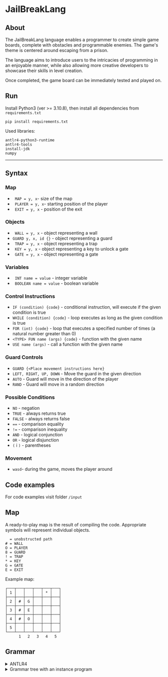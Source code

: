 # JailBreakLang
## About
The JailBreakLang language enables a programmer to create simple game boards, complete with obstacles and programmable enemies. The game's theme is centered around escaping from a prison.

The language aims to introduce users to the intricacies of programming in an enjoyable manner, while also allowing more creative developers to showcase their skills in level creation.

Once completed, the game board can be immediately tested and played on.

## Run
Install Python3 (ver >= 3.10.8), then install all dependencies from `requirements.txt`
```
pip install requirements.txt
```
Used libraries:
```
antlr4-python3-runtime
antlr4-tools
install-jdk
numpy
```


__________________________________________
## Syntax

### Map
* ``` MAP = y, x```- size of the map
* ``` PLAYER = y, x```- starting position of the player
* ``` EXIT = y, x``` - position of the exit

### Objects
* ``` WALL = y, x``` - object representing a wall
* ``` GUARD y, x, id {} ``` - object representing a guard
* ``` TRAP = y, x``` - object representing a trap
* ``` KEY = y, x``` - object representing a key to unlock a gate
* ``` GATE = y, x``` - object representing a gate

### Variables
* ``` INT name = value``` - integer variable
* ``` BOOLEAN name = value``` - boolean variable

### Control Instructions
* ```IF (condition) {code}``` - conditional instruction, will execute if the given condition is true
* ```WHILE (condition) {code}``` - loop executes as long as the given condition is true
* ```FOR (int) {code}``` - loop that executes a specified number of times (a natural number greater than 0)
* ```<TYPE> FUN name (args) {code}``` - function with the given name
* ```USE name (args)``` - call a function with the given name

### Guard Controls
* ```GUARD {<Place movement instructions here}``` 
* ```LEFT, RIGHT, UP, DOWN``` - Move the guard in the given direction
* ```AUTO``` - Guard will move in the direction of the player
* ```RAND``` - Guard will move in a random direction

### Possible Conditions
* ```NO``` - negation
* ```TRUE``` - always returns true
* ```FALSE``` - always returns false
* ```==``` - comparison equality
* ```!=``` - comparison inequality
* ```AND``` - logical conjunction
* ```OR``` - logical disjunction
* ```(``` i ```)``` - parentheses

### Movement
* ``` wasd ```- during the game, moves the player around


## Code examples
For code examples visit folder `/input`


## Map
A ready-to-play map is the result of compiling the code. Appropriate symbols will represent individual objects.
```
  = unobstructed path
# = WALL 
O = PLAYER
8 = GUARD
! = TRAP
* = KEY
G = GATE
E = EXIT
 ```

Example map:
```
┌───┬───┬───┬───┬───┬───┐
│ 1 │   │   │   │ * │   │
├───┼───┼───┼───┼───┼───┤
│ 2 │ # │ G │   │   │   │
├───┼───┼───┼───┼───┼───┤
│ 3 │ # │ E │   │   │   │
├───┼───┼───┼───┼───┼───┤
│ 4 │ # │ O │   │   │   │
├───┼───┼───┼───┼───┼───┤
│ 5 │   │   │   │   │   │
└───┴───┴───┴───┴───┴───┘
      1   2   3   4   5 
```



## Grammar
<details>
<summary>ANTLR4</summary>
</br> 

```g4
grammar JailBreakLang;

start: code+ EOF;

code: objects | commands | function_declaration | variables | use_fun;

objects:
	'WALL' '=' (expr | ID | RAND) ',' (expr | ID | RAND)
	| 'TRAP' '=' (expr | ID | RAND) ',' (expr | ID | RAND)
	| 'KEY' '=' (expr | ID) ',' (expr | ID)
	| 'GATE' '=' (expr | ID) ',' (expr | ID)
	| 'GUARD' '=' (expr | ID) ',' (expr | ID) ',' expr '{' guard_extra_code* '}'
	| 'MAP' '=' expr ',' expr 
    | 'PLAYER' '=' expr ',' expr 
    | 'EXIT' '=' expr ',' expr
	| 'PRINT' '(' argument ')';

argument: condition
		  | expr;

// INT DECLARATION
variables: 'INT' ID '=' expr
		   | ID '=' expr
		   | 'BOOLEAN' ID '=' condition;

comparison: expr (EQUALS | NOT_EQUALS | LESS_THAN | GREATER_THAN) expr;

expr: term ((ADD | SUB) term)*;

term: factor ((MUL | DIV) factor)*;

factor: ID | INT | LPAREN expr RPAREN;


// COMMANDS
commands:
	'IF' '(' condition ')' '{' expressions* '}' ('ELSE' '{' expressions* '}')?
	| 'WHILE' '(' condition ')' '{' expressions* '}'
	| 'FOR' '(' ID 'IN' expr ')' '{' expressions* '}';
	
	//FOR (x IN 10) {*code*}

expressions: objects | commands | variables | return | use_fun;

// FUNCTIONS
function_declaration:
	fun_type 'FUN' ID '('( var_type ID (',' var_type ID)* )?')' '{' expressions* '}';


fun_type: 'VOID'
		  | 'INT'
		  | 'BOOLEAN';

var_type: 'INT'
		  | 'BOOLEAN';

fun_expressions: objects | fun_commands | variables | return;

return: RETURN (expr)?;

fun_commands:
	'IF' '(' condition ')' '{' fun_expressions* '}' ('ELSE' '{' fun_expressions* '}')?
	| 'WHILE' '(' condition ')' '{' fun_expressions* '}'
	| 'FOR' '(' ID 'IN' expr ')' '{' fun_expressions* '}'
	| use_fun;

use_fun: 'USE' ID '('( (expr | condition) (',' (expr | condition))* )?')';

// GUARD
guard_extra_code: commands | guard_control;

guard_control:
	'LEFT'
	| 'RIGHT'
	| 'UP'
	| 'DOWN'
	| 'AUTO'
	| 'RAND';


// BOOLEANS
value_comparison: expr (EQUALS | NOT_EQUALS | LESS_THAN | GREATER_THAN) expr;

booleanValue : 'TRUE'
	| 'FALSE'
	| value_comparison
	| variable_value
	;

variable_value: ID;

condition :                
	| condition_product (OR condition)*
	;      

condition_product : '(' condition ')'
	| booleanValue (AND condition_product)*
	| booleanValue (EQUALS condition_product)*
	| booleanValue (NOT_EQUALS condition_product)*
	| NOT booleanValue
	| NOT '(' condition ')'
	;	

RETURN: 'RETURN';
EQUALS : '==' ;
NOT_EQUALS : '!=' ;
LESS_THAN : '<' ;
GREATER_THAN : '>' ;
LPAREN: '(';
RPAREN: ')';
AND: 'AND';
NOT: 'NOT';
OR: 'OR';
MUL: '*';
DIV: '/';
ADD: '+';
SUB: '-';
COMMENT: '#' ~[\r\n]* -> skip;
ID: [a-zA-Z][a-zA-Z0-9]*;
RAND: 'RANDOM' '(' INT ',' INT ')';
INT: [1-9][0-9]* | '0';
WS: [ \t\n\r]+ -> skip;
```
</details>

<details>
<summary>Grammar tree with an instance program</summary>
</br> 

## Grammar tree generated from instance program:
![pobrany plik](https://user-images.githubusercontent.com/92331353/226716062-dc7a5c32-20d7-4dde-8b61-28fca4b69470.svg)
</details>

